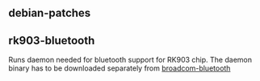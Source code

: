 debian-patches
--------------

## rk903-bluetooth

Runs daemon needed for bluetooth support for RK903 chip.
The daemon binary has to be downloaded separately from
[broadcom-bluetooth](https://code.google.com/p/broadcom-bluetooth)

